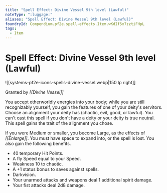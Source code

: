 ```yaml
---
title: "Spell Effect: Divine Vessel 9th level (Lawful)"
noteType: ":luggage:"
aliases: "Spell Effect: Divine Vessel 9th level (Lawful)"
foundryId: Compendium.pf2e.spell-effects.Item.wKdIf5x7zztiFHpL
tags:
  - Item
---
```


# Spell Effect: Divine Vessel 9th level (Lawful)
![[systems-pf2e-icons-spells-divine-vessel.webp|150 lp right]]

Granted by _[[Divine Vessel]]_

You accept otherworldly energies into your body; while you are still recognizably yourself, you gain the features of one of your deity's servitors. Choose an alignment your deity has (chaotic, evil, good, or lawful). You can't cast this spell if you don't have a deity or your deity is true neutral. This spell gains the trait of the alignment you chose.

If you were Medium or smaller, you become Large, as the effects of _[[Enlarge]]_. You must have space to expand into, or the spell is lost. You also gain the following benefits.

*   40 temporary Hit Points.
*   A fly Speed equal to your Speed.
*   Weakness 10 to chaotic.
*   A +1 status bonus to saves against spells.
*   Darkvision.
*   Your unarmed attacks and weapons deal 1 additional spirit damage.
*   Your fist attacks deal 2d8 damage.
